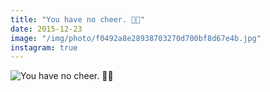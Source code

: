 ```yaml
---
title: "You have no cheer. 🎅🏻"
date: 2015-12-23
image: "/img/photo/f0492a8e28938703270d700bf8d67e4b.jpg"
instagram: true
---
```


![You have no cheer. 🎅🏻](/img/photo/f0492a8e28938703270d700bf8d67e4b.jpg)
